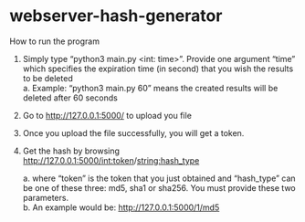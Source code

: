 # webserver-hash-generator

How to run the program
1.	Simply type “python3 main.py <int: time>”. 
Provide one argument “time” which specifies the expiration time (in second) that you wish the results to be deleted 
    <br>
    a.	Example: “python3 main.py 60” means the created results will be deleted after 60 seconds

2.	Go to http://127.0.0.1:5000/ to upload you file

3.	Once you upload the file successfully, you will get a token.

4.	Get the hash by browsing http://127.0.0.1:5000/<int:token>/<string:hash_type>

    a.	where “token” is the token that you just obtained and “hash_type” can be one of these three: md5, sha1 or sha256. You must provide these two parameters.
    <br>
    b.	An example would be: http://127.0.0.1:5000/1/md5
